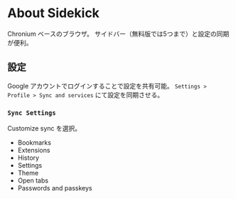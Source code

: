 # About Sidekick

Chronium ベースのブラウザ。
サイドバー（無料版では5つまで）と設定の同期が便利。

## 設定

Google アカウントでログインすることで設定を共有可能。
`Settings > Profile > Sync and services` にて設定を同期させる。

### `Sync Settings`

Customize sync を選択。

- Bookmarks
- Extensions
- History
- Settings
- Theme
- Open tabs
- Passwords and passkeys
